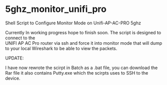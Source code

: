# 5ghz_monitor_unifi_pro
Shell Script to Configure Monitor Mode on Unifi-AP-AC-PRO 5ghz

Currently In working progress hope to finish soon. 
The script is designed to connect to the  
UNIFI AP AC Pro router via ssh and force it into monitor 
mode that will dump to your local Wireshark to be able to view the packets. 


UPDATE:

I have now rewrote the scirpt in Batch as a .bat file, you can download the Rar file it also contains Putty.exe which the scirpts uses to SSH to the device.
